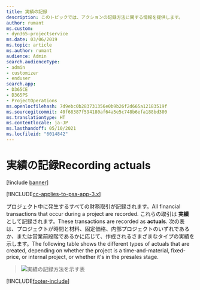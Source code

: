 ```yaml
---
title: 実績の記録
description: このトピックでは、アクションの記録方法に関する情報を提供します。
author: rumant
ms.custom:
- dyn365-projectservice
ms.date: 03/06/2019
ms.topic: article
ms.author: rumant
audience: Admin
search.audienceType:
- admin
- customizer
- enduser
search.app:
- D365CE
- D365PS
- ProjectOperations
ms.openlocfilehash: 7d9ebc0b283731356e0b9b26f2d665a12183519f
ms.sourcegitcommit: 40f68387f594180af64a5e5c748b6efa188bd300
ms.translationtype: HT
ms.contentlocale: ja-JP
ms.lasthandoff: 05/10/2021
ms.locfileid: "6014842"
---
```

# <a name="recording-actuals"></a><span data-ttu-id="d2b85-103">実績の記録</span><span class="sxs-lookup"><span data-stu-id="d2b85-103">Recording actuals</span></span> 

[!include [banner](../includes/psa-now-project-operations.md)]

[!INCLUDE[cc-applies-to-psa-app-3.x](../includes/cc-applies-to-psa-app-3x.md)]

<span data-ttu-id="d2b85-104">プロジェクト中に発生するすべての財務取引が記録されます。</span><span class="sxs-lookup"><span data-stu-id="d2b85-104">All financial transactions that occur during a project are recorded.</span></span> <span data-ttu-id="d2b85-105">これらの取引は **実績** として記録されます。</span><span class="sxs-lookup"><span data-stu-id="d2b85-105">These transactions are recorded as **actuals**.</span></span> <span data-ttu-id="d2b85-106">次の表は、プロジェクトが時間と材料、固定価格、内部プロジェクトのいずれであるか、または営業前段階であるかに応じて、作成されるさまざまなタイプの実績を示します。</span><span class="sxs-lookup"><span data-stu-id="d2b85-106">The following table shows the different types of actuals that are created, depending on whether the project is a time-and-material, fixed-price, or internal project, or whether it's in the presales stage.</span></span>

> ![実績の記録方法を示す表](media/advanced-table2.png)


[!INCLUDE[footer-include](../includes/footer-banner.md)]